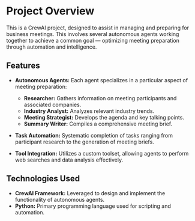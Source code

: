 # Project Overview

This is a CrewAI project, designed to assist in managing and preparing for business meetings. This involves several autonomous agents working together to achieve a common goal — optimizing meeting preparation through automation and intelligence.

## Features

- **Autonomous Agents:** Each agent specializes in a particular aspect of meeting preparation:
  - **Researcher:** Gathers information on meeting participants and associated companies.
  - **Industry Analyst:** Analyzes relevant industry trends.
  - **Meeting Strategist:** Develops the agenda and key talking points.
  - **Summary Writer:** Compiles a comprehensive meeting brief.

- **Task Automation:** Systematic completion of tasks ranging from participant research to the generation of meeting briefs.

- **Tool Integration:** Utilizes a custom toolset, allowing agents to perform web searches and data analysis effectively.

## Technologies Used

- **CrewAI Framework:** Leveraged to design and implement the functionality of autonomous agents.
- **Python:** Primary programming language used for scripting and automation.
